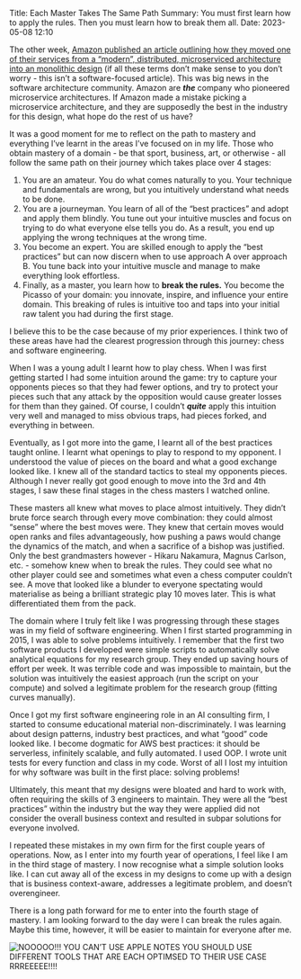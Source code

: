 Title: Each Master Takes The Same Path
Summary: You must first learn how to apply the rules. Then you must learn how to break them all.
Date: 2023-05-08 12:10

The other week, [Amazon published an article outlining how they moved one of their services from a “modern”, distributed, microserviced architecture into an monolithic design](https://www.primevideotech.com/video-streaming/scaling-up-the-prime-video-audio-video-monitoring-service-and-reducing-costs-by-90) (if all these terms don’t make sense to you don’t worry - this isn’t a software-focused article). This was big news in the software architecture community. Amazon are ***the*** company who pioneered microservice architectures. If Amazon made a mistake picking a microservice architecture, and they are supposedly the best in the industry for this design, what hope do the rest of us have?

It was a good moment for me to reflect on the path to mastery and everything I’ve learnt in the areas I’ve focused on in my life. Those who obtain mastery of a domain - be that sport, business, art, or otherwise - all follow the same path on their journey which takes place over 4 stages:

1. You are an amateur. You do what comes naturally to you. Your technique and fundamentals are wrong, but you intuitively understand what needs to be done.
2. You are a journeyman. You learn of all of the “best practices” and adopt and apply them blindly. You tune out your intuitive muscles and focus on trying to do what everyone else tells you do. As a result, you end up applying the wrong techniques at the wrong time.
3. You become an expert. You are skilled enough to apply the “best practices” but can now discern when to use approach A over approach B. You tune back into your intuitive muscle and manage to make everything look effortless.
4. Finally, as a master, you learn how to **break the rules.** You become the Picasso of your domain: you innovate, inspire, and influence your entire domain. This breaking of rules is intuitive too and taps into your initial raw talent you had during the first stage.

I believe this to be the case because of my prior experiences. I think two of these areas have had the clearest progression through this journey: chess and software engineering.

When I was a young adult I learnt how to play chess. When I was first getting started I had some intuition around the game: try to capture your opponents pieces so that they had fewer options, and try to protect your pieces such that any attack by the opposition would cause greater losses for them than they gained. Of course, I couldn’t *****quite***** apply this intuition very well and managed to miss obvious traps, had pieces forked, and everything in between.

Eventually, as I got more into the game, I learnt all of the best practices taught online. I learnt what openings to play to respond to my opponent. I understood the value of pieces on the board and what a good exchange looked like. I knew all of the standard tactics to steal my opponents pieces. Although I never really got good enough to move into the 3rd and 4th stages, I saw these final stages in the chess masters I watched online. 

These masters all knew what moves to place almost intuitively. They didn’t brute force search through every move combination: they could almost “sense” where the best moves were. They knew that certain moves would open ranks and files advantageously, how pushing a paws would change the dynamics of the match, and when a sacrifice of a bishop was justified. Only the best grandmasters however - Hikaru Nakamura, Magnus Carlson, etc. - somehow knew when to break the rules. They could see what no other player could see and sometimes what even a chess computer couldn’t see. A move that looked like a blunder to everyone spectating would materialise as being a brilliant strategic play 10 moves later. This is what differentiated them from the pack. 

The domain where I truly felt like I was progressing through these stages was in my field of software engineering. When I first started programming in 2015, I was able to solve problems intuitively. I remember that the first two software products I developed were simple scripts to automatically solve analytical equations for my research group. They ended up saving hours of effort per week. It was terrible code and was impossible to maintain, but the solution was intuitively the easiest approach (run the script on your compute) and solved a legitimate problem for the research group (fitting curves manually).

Once I got my first software engineering role in an AI consulting firm, I started to consume educational material non-discriminately. I was learning about design patterns, industry best practices, and what “good” code looked like. I become dogmatic for AWS best practices: it should be serverless, infinitely scalable, and fully automated. I used OOP. I wrote unit tests for every function and class in my code. Worst of all I lost my intuition for why software was built in the first place: solving problems!

Ultimately, this meant that my designs were bloated and hard to work with, often requiring the skills of 3 engineers to maintain. They were all the “best practices” within the industry but the way they were applied did not consider the overall business context and resulted in subpar solutions for everyone involved.

I repeated these mistakes in my own firm for the first couple years of operations. Now, as I enter into my fourth year of operations, I feel like I am in the third stage of mastery. I now recognise what a simple solution looks like. I can cut away all of the excess in my designs to come up with a design that is business context-aware, addresses a legitimate problem, and doesn’t overengineer. 

There is a long path forward for me to enter into the fourth stage of mastery. I am looking forward to the day were I can break the rules again. Maybe this time, however, it will be easier to maintain for everyone after me.

![NOOOOO!!! YOU CAN’T USE APPLE NOTES YOU SHOULD USE DIFFERENT TOOLS THAT ARE EACH OPTIMSED TO THEIR USE CASE RRREEEEE!!!!](/images/bell_curve_meme.png)
